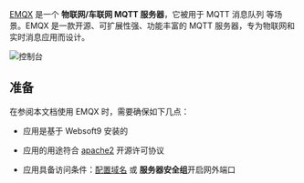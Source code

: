 [EMQX](https://www.emqx.io/) 是一个 **物联网/车联网 MQTT 服务器**，它被用于 MQTT 消息队列  等场景。EMQX 是一款开源、可扩展性强、功能丰富的 MQTT 服务器，专为物联网和实时消息应用而设计。


![控制台](https://libs.websoft9.com/Websoft9/DocsPicture/zh/emqx/emqx-gui-websoft9.png)


## 准备

在参阅本文档使用 EMQX 时，需要确保如下几点：

- 应用是基于 Websoft9 安装的

- 应用的用途符合 [apache2](https://opensource.org/licenses/Apache-2.0) 开源许可协议

- 应用具备访问条件：[配置域名](./guide/appsetdomain) 或 **服务器安全组**开启网外端口